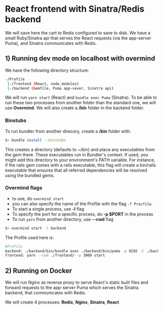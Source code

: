 # React frontend with Sinatra/Redis backend

We will save here the cart to Redis configured to save to disk. We have a small Ruby/Sinatra api that serves the React requests (via the app-server Puma), and Sinatra communicates with Redis.

## 1) Running **dev mode** on localhost with **overmind**

We have the following directory structure:

```bash
-/Profile
 |-/frontend (React, node_modules)
 |-/backend (Gemfile, Puma app-sever, Sinatra api)
```

We will run `yarn start` (React) and `bundle exec Puma` (Sinatra). To be able to run these two processes from another folder than the standard one, we will use **Overmind**. We will also create a **/bin** folder in the backend folder.

### Binstubs

To run bundler from another direcory, create a **/bin** folder with:

```bash
$> bundle install --binstubs
```

This creates a directory (defaults to ~/bin) and place any executables from the gem there. These executables run in Bundler's context. If used, you might add this directory to your environment's PATH variable. For instance, if the rails gem comes with a rails executable, this flag will create a bin/rails executable that ensures that all referred dependencies will be resolved using the bundled gems.

### Overmind flags

- to use, do `overmind start`
- you can also specify the name of the Profile with the flag `-f Procfile`.
- To start a single process, use **-l** flag
- To specify the port for a specific process, do **-p $PORT** in the process
- To run `yarn` from another directory, use **--cwd** flag

```bash
$> overmind start -l backend
```

The Profile used here is:

```bash
#Profile
backend: ./backend/bin/bundle exec ./backend/bin/puma -p 9292 -C ./backend/puma.rb
frontend: yarn --cwd ./frontend/ -p 3000 start
```

## 2) Running on Docker

We will run Nginx as reverse proxy to serve React's static built files and forward requests to the app-server Puma which serves the Sinatra backend, that communicates with Redis.

We will create 4 processes: **Redis**, **Nginx**, **Sinatra**, **React**
